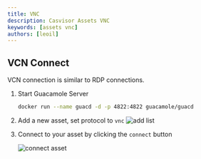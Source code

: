 ```yaml
---
title: VNC
description: Casvisor Assets VNC
keywords: [assets vnc]
authors: [leoil]
---
```


## VCN Connect

VCN connection is similar to RDP connections.

1. Start Guacamole Server

    ```bash
    docker run --name guacd -d -p 4822:4822 guacamole/guacd
    ```

2. Add a new asset, set protocol to `vnc`
    ![add list](/img/asset/asset_list.png)

3. Connect to your asset by clicking the `connect` button

    ![connect asset](/img/asset/vnc.gif)
